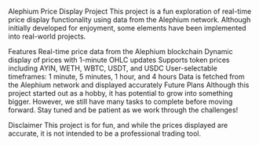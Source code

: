 Alephium Price Display Project
This project is a fun exploration of real-time price display functionality using data from the Alephium network. Although initially developed for enjoyment, some elements have been implemented into real-world projects.

Features
Real-time price data from the Alephium blockchain
Dynamic display of prices with 1-minute OHLC updates
Supports token prices including AYIN, WETH, WBTC, USDT, and USDC
User-selectable timeframes: 1 minute, 5 minutes, 1 hour, and 4 hours
Data is fetched from the Alephium network and displayed accurately
Future Plans
Although this project started out as a hobby, it has potential to grow into something bigger. However, we still have many tasks to complete before moving forward. Stay tuned and be patient as we work through the challenges!

Disclaimer
This project is for fun, and while the prices displayed are accurate, it is not intended to be a professional trading tool.